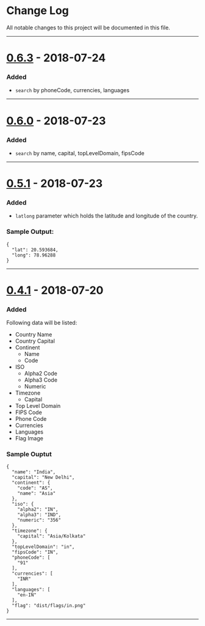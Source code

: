 # Change Log

All notable changes to this project will be documented in this file.

---

# [0.6.3](https://github.com/yusufshakeel/dyCountryJS/releases/tag/v0.6.3) - 2018-07-24

### Added

* `search` by phoneCode, currencies, languages

---

# [0.6.0](https://github.com/yusufshakeel/dyCountryJS/releases/tag/v0.6.0) - 2018-07-23

### Added

* `search` by name, capital, topLevelDomain, fipsCode

---

# [0.5.1](https://github.com/yusufshakeel/dyCountryJS/releases/tag/v0.5.1) - 2018-07-23

### Added

* `latlong` parameter which holds the latitude and longitude of the country.

### Sample Output:

```
{
  "lat": 20.593684,
  "long": 78.96288
}
```

---

# [0.4.1](https://github.com/yusufshakeel/dyCountryJS/releases/tag/v0.4.1) - 2018-07-20

### Added

Following data will be listed:

* Country Name
* Country Capital
* Continent
  * Name
  * Code
* ISO
  * Alpha2 Code
  * Alpha3 Code
  * Numeric
* Timezone
  * Capital
* Top Level Domain
* FIPS Code
* Phone Code
* Currencies
* Languages
* Flag Image

### Sample Ouptut

```
{
  "name": "India",
  "capital": "New Delhi",
  "continent": {
    "code": "AS",
    "name": "Asia"
  },
  "iso": {
    "alpha2": "IN",
    "alpha3": "IND",
    "numeric": "356"
  },
  "timezone": {
    "capital": "Asia/Kolkata"
  },
  "topLevelDomain": "in",
  "fipsCode": "IN",
  "phoneCode": [
    "91"
  ],
  "currencies": [
    "INR"
  ],
  "languages": [
    "en-IN"
  ],
  "flag": "dist/flags/in.png"
}
```

---